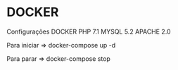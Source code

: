 # DOCKER

Configurações DOCKER
PHP 7.1
MYSQL 5.2
APACHE 2.0

Para iniciar => docker-compose up -d

Para parar => docker-compose stop
